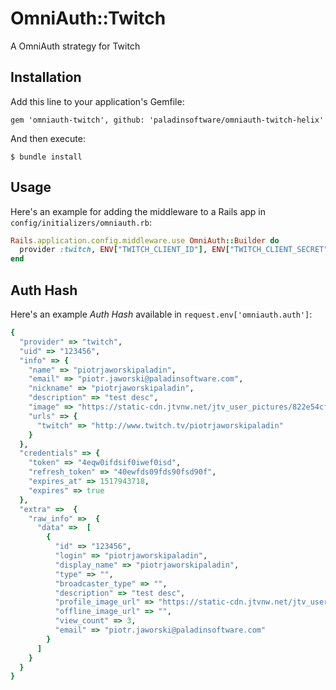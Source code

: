 # OmniAuth::Twitch

A OmniAuth strategy for Twitch

## Installation

Add this line to your application's Gemfile:

    gem 'omniauth-twitch', github: 'paladinsoftware/omniauth-twitch-helix'

And then execute:

    $ bundle install

## Usage

Here's an example for adding the middleware to a Rails app in `config/initializers/omniauth.rb`:

```ruby
Rails.application.config.middleware.use OmniAuth::Builder do
  provider :twitch, ENV["TWITCH_CLIENT_ID"], ENV["TWITCH_CLIENT_SECRET"], scope: ENV["TWITCH_SCOPE"]
end
```

## Auth Hash

Here's an example *Auth Hash* available in `request.env['omniauth.auth']`:

```ruby
{
  "provider" => "twitch",
  "uid" => "123456",
  "info" => {
    "name" => "piotrjaworskipaladin",
    "email" => "piotr.jaworski@paladinsoftware.com",
    "nickname" => "piotrjaworskipaladin",
    "description" => "test desc",
    "image" => "https://static-cdn.jtvnw.net/jtv_user_pictures/822e54cf-6bf2-4818-b36a-cbe787c3aa1e-profile_image-300x300.jpg",
    "urls" => {
      "twitch" => "http://www.twitch.tv/piotrjaworskipaladin"
    }
  },
  "credentials" => {
    "token" => "4eqw0ifdsif0iwef0isd",
    "refresh_token" => "40ewfds09fds90fsd90f",
    "expires_at" => 1517943718,
    "expires" => true
  },
  "extra" =>  {
    "raw_info" =>  {
      "data" =>  [
        {
          "id" => "123456",
          "login" => "piotrjaworskipaladin",
          "display_name" => "piotrjaworskipaladin",
          "type" => "",
          "broadcaster_type" => "",
          "description" => "test desc",
          "profile_image_url" => "https://static-cdn.jtvnw.net/jtv_user_pictures/822e54cf-6bf2-4818-b36a-cbe787c3aa1e-profile_image-300x300.jpg",
          "offline_image_url" => "",
          "view_count" => 3,
          "email" => "piotr.jaworski@paladinsoftware.com"
        }
      ]
    }
  }
}
```
